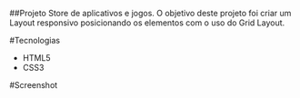 ##Projeto
Store de aplicativos e jogos.
O objetivo deste projeto foi criar um Layout responsivo posicionando os elementos com o uso do Grid Layout.

#Tecnologias

- HTML5
- CSS3

#Screenshot
